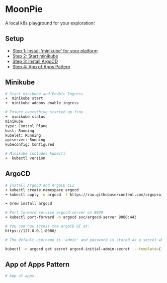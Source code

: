 # MoonPie
A local k8s playground for your exploration!


## Setup

* [Step 1: Install 'minikube' for your platform](https://minikube.sigs.k8s.io/docs/start/)
* [Step 2: Start minikube](#minikube)
* [Step 3: Install ArgoCD](#argocd)
* [Step 4: App of Apps Pattern](#app-of-apps-pattern)


## Minikube
```bash
# Start minikube and Enable Ingress
➜  minikube start
➜  minikube addons enable ingress

# Ensure everything started up fine..
➜  minikube status
minikube
type: Control Plane
host: Running
kubelet: Running
apiserver: Running
kubeconfig: Configured

# Minikube includes kubectl
➜  kubectl version

```

## ArgoCD
```bash
# Install ArgoCD and ArgoCD CLI
➜ kubectl create namespace argocd
➜ kubectl apply -n argocd -f https://raw.githubusercontent.com/argoproj/argo-cd/stable/manifests/install.yaml

➜ brew install argocd

# Port forward service argocd-server on 8080
➜ kubectl port-forward -n argocd svc/argocd-server 8080:443

# You can now access the argoCD UI at:
https://127.0.0.1:8080/ 

# The default username is 'admin' and password is stored as a secret which can be retrieved using:

kubectl -n argocd get secret argocd-initial-admin-secret  --template={{.data.password}} | base64 --decode

```

## App of Apps Pattern
```bash
# App of apps..


```



